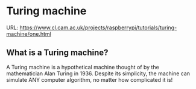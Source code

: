 # Turing machine

URL: https://www.cl.cam.ac.uk/projects/raspberrypi/tutorials/turing-machine/one.html

## What is a Turing machine?

A Turing machine is a hypothetical machine thought of by the mathematician Alan Turing in 1936. Despite its simplicity, the machine can simulate ANY computer algorithm, no matter how complicated it is!










